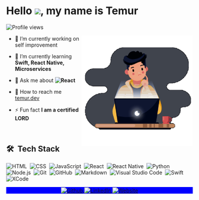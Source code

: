<h1 align="left">Hello <img src="https://raw.githubusercontent.com/kaueMarques/kaueMarques/master/hi.gif" width="30px">, my name is Temur</h1>
<p align="left"> <img src="https://komarev.com/ghpvc/?username=Temurbekk&color=blueviolet" alt="Profile views" /> </p>
<img align="right" width="300em" height="300em" src="https://github.com/Temurbekk/Temurbekk/blob/main/github_gif.gif?raw=true"/>

- 🔭  I’m currently working on self improvement

- 🌱  I’m currently learning **Swift, React Native, Microservices**

- 💬  Ask me about **![React](https://img.shields.io/badge/-React-05122A?style=flat&logo=react)&nbsp;**

- 🚀  How to reach me  [temur.dev](https://temur.dev)

- ⚡ Fun fact **I am a certified LORD**

<br>

## 🛠 &nbsp;Tech Stack

![HTML](https://img.shields.io/badge/-HTML-05122A?style=flat&logo=HTML5)&nbsp;
![CSS](https://img.shields.io/badge/-CSS-05122A?style=flat&logo=CSS3&logoColor=1572B6)&nbsp;
![JavaScript](https://img.shields.io/badge/-JavaScript-05122A?style=flat&logo=javascript)&nbsp;
![React](https://img.shields.io/badge/-React-05122A?style=flat&logo=react)&nbsp;
![React Native](https://img.shields.io/badge/-React%20Native-05122A?style=flat&logo=react)&nbsp;
![Python](https://img.shields.io/badge/-XCode-05122A?style=flat&logo=python&logoColor=3776AB)&nbsp;
![Node.js](https://img.shields.io/badge/-Node.js-05122A?style=flat&logo=node.js)&nbsp;
![Git](https://img.shields.io/badge/-Git-05122A?style=flat&logo=git)&nbsp;
![GitHub](https://img.shields.io/badge/-GitHub-05122A?style=flat&logo=github)&nbsp;
![Markdown](https://img.shields.io/badge/-Markdown-05122A?style=flat&logo=markdown)&nbsp;
![Visual Studio Code](https://img.shields.io/badge/-Visual%20Studio%20Code-05122A?style=flat&logo=visual-studio-code&logoColor=007ACC)&nbsp;
![Swift](https://img.shields.io/badge/-Swift-05122A?style=flat&logo=swift&logoColor=F05138)&nbsp;
![XCode](https://img.shields.io/badge/-XCode-05122A?style=flat&logo=xcode&logoColor=007ACC)&nbsp;

<p align="center" style="background:blue">
  <a href="https://github.com/Temurbekk" target="_blank">
 <img align="center" src="https://img.shields.io/badge/-Github-05122A?style=flat&logo=github" alt="Github"/>
</a>
<a href="https://linkedin.com/in/temursabirov" target="_blank">
  <img align="center" src="https://img.shields.io/badge/-LinkedIn-05122A?style=flat&logo=linkedin" alt="LinkedIn"/>
</a>
  <a href="https://temur.dev" target="_blank">
  <img align="center" src="https://img.shields.io/badge/-Website-05122A?style=flat&logo=google-chrome" alt="Website"/>
</a>
</p>
